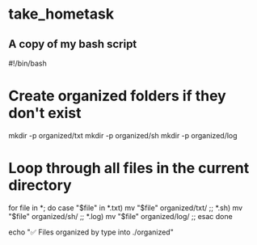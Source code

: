 # take_hometask

## A copy of my bash script

#!/bin/bash

# Create organized folders if they don't exist
mkdir -p organized/txt
mkdir -p organized/sh
mkdir -p organized/log

# Loop through all files in the current directory
for file in *; do
    case "$file" in
        *.txt) mv "$file" organized/txt/ ;;
        *.sh)  mv "$file" organized/sh/  ;;
        *.log) mv "$file" organized/log/ ;;
    esac
done

echo "✅ Files organized by type into ./organized"


